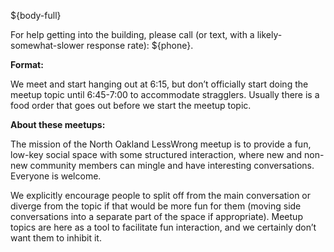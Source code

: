 ${body-full}

For help getting into the building, please call (or text, with a likely-somewhat-slower response rate): ${phone}.

**Format:**

We meet and start hanging out at 6:15, but don’t officially start doing the meetup topic until 6:45-7:00 to accommodate stragglers. Usually there is a food order that goes out before we start the meetup topic.

**About these meetups:**

The mission of the North Oakland LessWrong meetup is to provide a fun, low-key social space with some structured interaction, where new and non-new community members can mingle and have interesting conversations. Everyone is welcome.

We explicitly encourage people to split off from the main conversation or diverge from the topic if that would be more fun for them (moving side conversations into a separate part of the space if appropriate). Meetup topics are here as a tool to facilitate fun interaction, and we certainly don’t want them to inhibit it.
